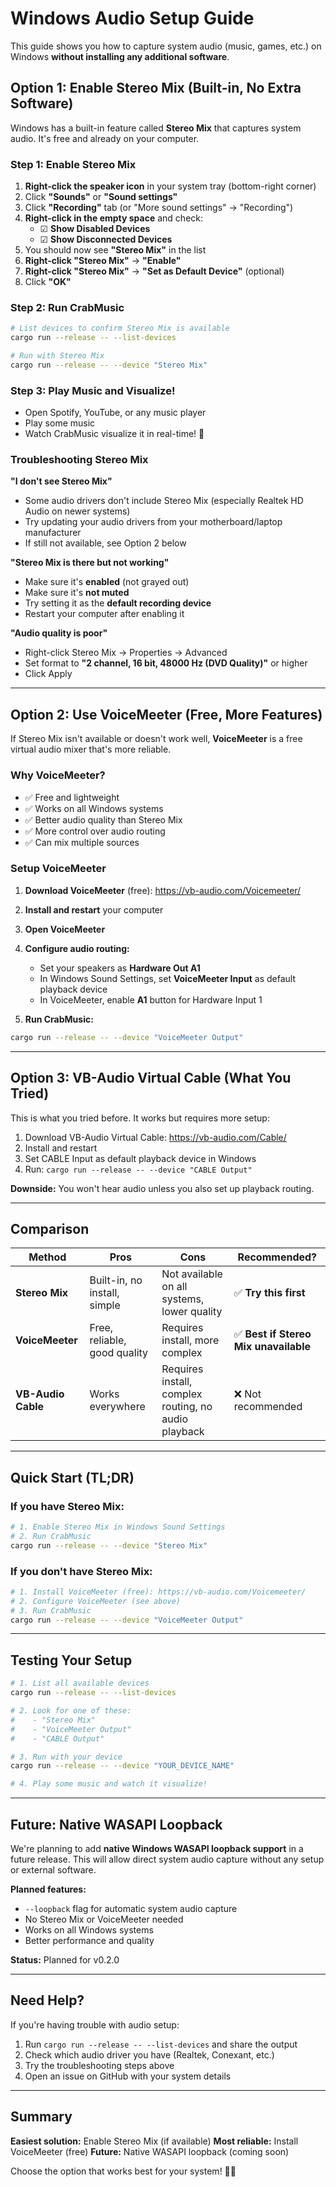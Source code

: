# Windows Audio Setup Guide

This guide shows you how to capture system audio (music, games, etc.) on Windows **without installing any additional software**.

## Option 1: Enable Stereo Mix (Built-in, No Extra Software)

Windows has a built-in feature called **Stereo Mix** that captures system audio. It's free and already on your computer.

### Step 1: Enable Stereo Mix

1. **Right-click the speaker icon** in your system tray (bottom-right corner)
2. Click **"Sounds"** or **"Sound settings"**
3. Click **"Recording"** tab (or "More sound settings" → "Recording")
4. **Right-click in the empty space** and check:
   - ☑ **Show Disabled Devices**
   - ☑ **Show Disconnected Devices**
5. You should now see **"Stereo Mix"** in the list
6. **Right-click "Stereo Mix"** → **"Enable"**
7. **Right-click "Stereo Mix"** → **"Set as Default Device"** (optional)
8. Click **"OK"**

### Step 2: Run CrabMusic

```bash
# List devices to confirm Stereo Mix is available
cargo run --release -- --list-devices

# Run with Stereo Mix
cargo run --release -- --device "Stereo Mix"
```

### Step 3: Play Music and Visualize!

- Open Spotify, YouTube, or any music player
- Play some music
- Watch CrabMusic visualize it in real-time! 🎵

### Troubleshooting Stereo Mix

**"I don't see Stereo Mix"**
- Some audio drivers don't include Stereo Mix (especially Realtek HD Audio on newer systems)
- Try updating your audio drivers from your motherboard/laptop manufacturer
- If still not available, see Option 2 below

**"Stereo Mix is there but not working"**
- Make sure it's **enabled** (not grayed out)
- Make sure it's **not muted**
- Try setting it as the **default recording device**
- Restart your computer after enabling it

**"Audio quality is poor"**
- Right-click Stereo Mix → Properties → Advanced
- Set format to **"2 channel, 16 bit, 48000 Hz (DVD Quality)"** or higher
- Click Apply

---

## Option 2: Use VoiceMeeter (Free, More Features)

If Stereo Mix isn't available or doesn't work well, **VoiceMeeter** is a free virtual audio mixer that's more reliable.

### Why VoiceMeeter?

- ✅ Free and lightweight
- ✅ Works on all Windows systems
- ✅ Better audio quality than Stereo Mix
- ✅ More control over audio routing
- ✅ Can mix multiple sources

### Setup VoiceMeeter

1. **Download VoiceMeeter** (free): https://vb-audio.com/Voicemeeter/
2. **Install and restart** your computer
3. **Open VoiceMeeter**
4. **Configure audio routing:**
   - Set your speakers as **Hardware Out A1**
   - In Windows Sound Settings, set **VoiceMeeter Input** as default playback device
   - In VoiceMeeter, enable **A1** button for Hardware Input 1

5. **Run CrabMusic:**
```bash
cargo run --release -- --device "VoiceMeeter Output"
```

---

## Option 3: VB-Audio Virtual Cable (What You Tried)

This is what you tried before. It works but requires more setup:

1. Download VB-Audio Virtual Cable: https://vb-audio.com/Cable/
2. Install and restart
3. Set CABLE Input as default playback device in Windows
4. Run: `cargo run --release -- --device "CABLE Output"`

**Downside:** You won't hear audio unless you also set up playback routing.

---

## Comparison

| Method | Pros | Cons | Recommended? |
|--------|------|------|--------------|
| **Stereo Mix** | Built-in, no install, simple | Not available on all systems, lower quality | ✅ **Try this first** |
| **VoiceMeeter** | Free, reliable, good quality | Requires install, more complex | ✅ **Best if Stereo Mix unavailable** |
| **VB-Audio Cable** | Works everywhere | Requires install, complex routing, no audio playback | ❌ Not recommended |

---

## Quick Start (TL;DR)

### If you have Stereo Mix:
```bash
# 1. Enable Stereo Mix in Windows Sound Settings
# 2. Run CrabMusic
cargo run --release -- --device "Stereo Mix"
```

### If you don't have Stereo Mix:
```bash
# 1. Install VoiceMeeter (free): https://vb-audio.com/Voicemeeter/
# 2. Configure VoiceMeeter (see above)
# 3. Run CrabMusic
cargo run --release -- --device "VoiceMeeter Output"
```

---

## Testing Your Setup

```bash
# 1. List all available devices
cargo run --release -- --list-devices

# 2. Look for one of these:
#    - "Stereo Mix"
#    - "VoiceMeeter Output"
#    - "CABLE Output"

# 3. Run with your device
cargo run --release -- --device "YOUR_DEVICE_NAME"

# 4. Play some music and watch it visualize!
```

---

## Future: Native WASAPI Loopback

We're planning to add **native Windows WASAPI loopback support** in a future release. This will allow direct system audio capture without any setup or external software.

**Planned features:**
- `--loopback` flag for automatic system audio capture
- No Stereo Mix or VoiceMeeter needed
- Works on all Windows systems
- Better performance and quality

**Status:** Planned for v0.2.0

---

## Need Help?

If you're having trouble with audio setup:

1. Run `cargo run --release -- --list-devices` and share the output
2. Check which audio driver you have (Realtek, Conexant, etc.)
3. Try the troubleshooting steps above
4. Open an issue on GitHub with your system details

---

## Summary

**Easiest solution:** Enable Stereo Mix (if available)
**Most reliable:** Install VoiceMeeter (free)
**Future:** Native WASAPI loopback (coming soon)

Choose the option that works best for your system! 🦀🎵

